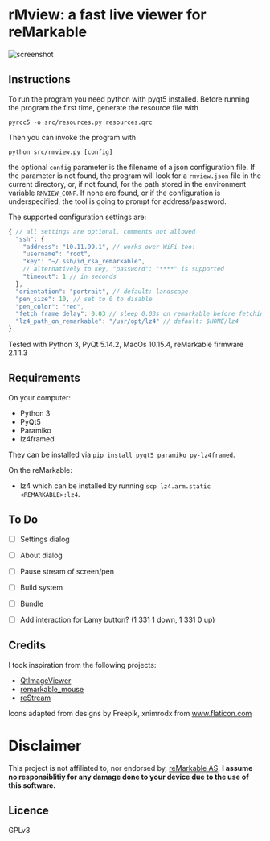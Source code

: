 # rMview: a fast live viewer for reMarkable

![screenshot](https://raw.githubusercontent.com/bordaigorl/rmview/master/screenshot.png)

## Instructions

To run the program you need python with pyqt5 installed.
Before running the program the first time, generate the resource file with

    pyrcc5 -o src/resources.py resources.qrc 

Then you can invoke the program with

    python src/rmview.py [config]

the optional `config` parameter is the filename of a json configuration file.
If the parameter is not found, the program will look for a `rmview.json` file in the current directory, or, if not found, for the path stored in the environment variable `RMVIEW_CONF`.
If none are found, or if the configuration is underspecified, the tool is going to prompt for address/password.

The supported configuration settings are:

```js
{ // all settings are optional, comments not allowed
  "ssh": {
    "address": "10.11.99.1", // works over WiFi too!
    "username": "root",
    "key": "~/.ssh/id_rsa_remarkable",
    // alternatively to key, "password": "****" is supported
    "timeout": 1 // in seconds
  },
  "orientation": "portrait", // default: landscape
  "pen_size": 10, // set to 0 to disable
  "pen_color": "red",
  "fetch_frame_delay": 0.03 // sleep 0.03s on remarkable before fetching new frame (default is no delay)
  "lz4_path_on_remarkable": "/usr/opt/lz4" // default: $HOME/lz4
}
```

Tested with Python 3, PyQt 5.14.2, MacOs 10.15.4, reMarkable firmware 2.1.1.3

## Requirements

On your computer:

- Python 3
- PyQt5
- Paramiko
- lz4framed

They can be installed via `pip install pyqt5 paramiko py-lz4framed`.

On the reMarkable:

- lz4 which can be installed by running `scp lz4.arm.static <REMARKABLE>:lz4`.


## To Do

 - [ ] Settings dialog
 - [ ] About dialog
 - [ ] Pause stream of screen/pen
 - [ ] Build system
 - [ ] Bundle
 - [ ] Add interaction for Lamy button? (1 331 1 down, 1 331 0 up)


## Credits

I took inspiration from the following projects:

- [QtImageViewer](https://github.com/marcel-goldschen-ohm/PyQtImageViewer/)
- [remarkable_mouse](https://github.com/Evidlo/remarkable_mouse/)
- [reStream](https://github.com/rien/reStream)

Icons adapted from designs by Freepik, xnimrodx from www.flaticon.com


# Disclaimer

This project is not affiliated to, nor endorsed by, [reMarkable AS](https://remarkable.com/).
**I assume no responsiblitiy for any damage done to your device due to the use of this software.**

## Licence

GPLv3
